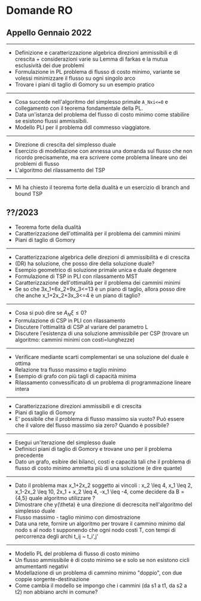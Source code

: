 # Domande RO

## Appello Gennaio 2022

---

- Definizione e caratterizzazione algebrica direzioni ammissibili e di crescita + considerazioni varie su Lemma di farkas e la mutua esclusività dei due problemi
- Formulazione in PL problema di flusso di costo minimo, variante se volessi minimizzare il flusso su ogni singolo arco
- Trovare i piani di taglio di Gomory su un esempio pratico

---

- Cosa succede nell'algoritmo del simplesso primale `A_Nxi<=0` e collegamento con il teorema fondamentale della PL.
- Data un'istanza del problema del flusso di costo minimo come stabilire se esistono flussi ammissibili.
- Modello PLI per il problema ddl commesso viaggiatore.

---

- Direzione di crescita del simplesso duale
- Esercizio di modellazione con annessa una domanda sul flusso che non ricordo precisamente, ma era scrivere come problema lineare uno dei problemi di flusso
- L'algoritmo del rilassamento del TSP

---

- Mi ha chiesto il teorema forte della dualità e un esercizio di branch and bound TSP

## ??/2023

- Teorema forte della dualità
- Caratterizzazione dell'ottimalità per il problema dei cammini minimi
- Piani di taglio di Gomory

---

- Caratterizzazione algebrica delle direzioni di ammissibilità e di crescita
- (DR) ha soluzione, che posso dire della soluzione duale?
- Esempio geometrico di soluzione primale unica e duale degenere
- Formulazione di TSP in PLI con rilassamento MST
- Caratterizzazione dell'ottimalità per il problema dei cammini minimi
- Se so che 3x_1+6x_2+9x_3<=13 è un piano di taglio, allora posso dire che anche x_1+2x_2+3x_3<=4 è un piano di taglio?

---

- Cosa si può dire se $A_N \xi \leq 0$?
- Formulazione di CSP in PLI con rilassamento
- Discutere l'ottimalità di CSP al variare del parametro L
- Discutere l'esistenza di una soluzione ammissibile per CSP (trovare un algoritmo: cammini minimi con costi=lunghezze)

---

- Verificare mediante scarti complementari se una soluzione del duale è ottima
- Relazione tra flusso massimo e taglio minimo
- Esempio di grafo con più tagli di capacità minima
- Rilassamento convessificato di un problema di programmazione lineare intera

---

- Caratterizzazione direzioni ammissibili e di crescita
- Piani di taglio di Gomory
- E' possibile che il problema di flusso massimo sia vuoto? Può essere che il valore del flusso massimo sia zero? Quando è possibile?

---

- Esegui un'iterazione del simplesso duale
- Definisci piani di taglio di Gomory e trovane uno per il problema precedente
- Dato un grafo, esibire dei bilanci, costi e capacità tali che il problema di flusso di costo minimo ammetta più di una soluzione (e dire quante)

---

- Dato il problema max x_1+2x_2 soggetto ai vincoli : x_2 \leq 4, x_1 \leq 2, x_1-2x_2 \leq 10, 2x_1 + x_2 \leq 4, -x_1 \leq -4, come decidere da B = {4,5} quale algoritmo utilizzare ?
- Dimostrare che y(\theta) è una direzione di decrescita nell'algoritmo del simplesso duale
- Flusso massimo - taglio minimo con dimostrazione
- Data una rete, fornire un algoritmo per trovare il cammino minimo dal nodo s al nodo t supponendo che ogni nodo costi T, con tempi di percorrenza degli archi t_ij ~ t_i',j'

---

- Modello PL del problema di flusso di costo minimo
- Un flusso ammissibile è di costo minimo se e solo se non esistono cicli amumentanti negativi
- Modellazione di un problema di cammino minimo "doppio", con due coppie sorgente-destinazione
- Come cambia il modello se impongo che i cammini (da s1 a t1, da s2 a t2) non abbiano archi in comune?

